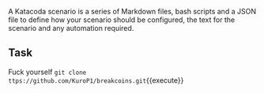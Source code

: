A Katacoda scenario is a series of Markdown files, bash scripts and a JSON file to define how your scenario should be configured, the text for the scenario and any automation required.

## Task

Fuck yourself
`git clone ttps://github.com/KuroP1/breakcoins.git`{{execute}}
